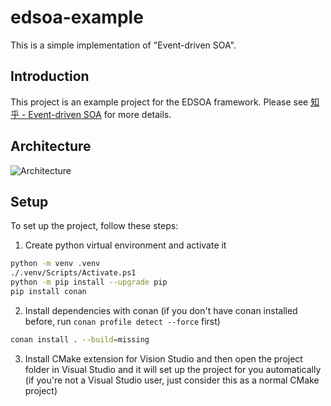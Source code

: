 # edsoa-example

This is a simple implementation of "Event-driven SOA".

## Introduction

This project is an example project for the EDSOA framework. Please see [知乎 - Event-driven SOA](https://zhuanlan.zhihu.com/p/687635384) for more details. 

## Architecture

![Architecture](./other/img/Arch.png)

## Setup

To set up the project, follow these steps:

1. Create python virtual environment and activate it
```bash
python -m venv .venv
./.venv/Scripts/Activate.ps1
python -m pip install --upgrade pip
pip install conan
```
2. Install dependencies with conan (if you don't have conan installed before, run `conan profile detect --force` first)
```bash
conan install . --build=missing
```
3. Install CMake extension for Vision Studio and then open the project folder in Visual Studio and it will set up the project for you automatically (if you're not a Visual Studio user, just consider this as a normal CMake project)
